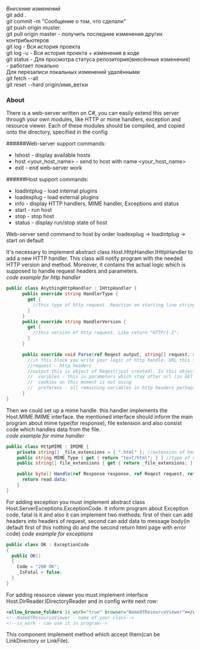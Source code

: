 *Внесение изменений*  
git add .  
git commit -m "Сообщение о том, что сделали"  
git push origin muster.  
git pull origin master - получить последние изменения других контрибьютеров  
git log - Вся история проекта  
git log -u - Вся история проекта + изменения в коде  
git status - Для просмотра статуса репозитория(внесённые изменения) - работает локально  
Для перезаписи локальных изменений удалёнными  
git fetch --all  
git reset --hard origin/имя_ветки  

### About  
There is a web-server written on C#, you can easily extend this server through your own modules, like HTTP or mime handlers, exception and resource viewer. Each of these modules should be compiled, and copied onto the directory, specified in the config

######Web-server support commands:  
* lshost - display available hosts
* host <your_host_name> <command> - send <command> to host with name <your_host_name>
* exit - end web-server work
  
######Host support commands:  
* loadintplug - load internal plugins
* loadexplug - load external plugins
* info - display HTTP handlers, MIME handler, Exceptions and status
* start - run host
* stop - stop host
* status - display run/stop state of host
  
Web-server send command to host by order loadexplug -> loadintplug -> start on default  

It's necessary to implement abstract class Host.HttpHandler.IHttpHandler to add a new HTTP handler. This class will notify program with the needed HTTP version and method. Moreover, it contains the actual logic which is supposed to handle request headers and parameters.  
*code example for http handler*
```cs
public class AnythingHttpHandler : IHttpHandler {
      public override string HandlerType {
        get {
          //this type of http request. Reaction on starting line string of http. Like return "GET";
        }
      }
      public override string HandlerVersion {
        get {
          //this version of http request. Like return "HTTP/1.1";
        }
      }

      public override void Parse(ref Reqest output, string[] request, string URL) {
        //in this block you write your logic of http handle. URL this is url of resource,
        //request - http headers
        //output this is object of Reqest(just created). In this object you must fill next variables:
        //  varibles - this is parameters which stay after url (in GET requests for example). Add like this: output.varibles.Add(var_name, var var_val);
        //  cookies on this moment is not using
        //  preferens - all remaining variables in http headers perhaps you use their in any place
      }
}
```

Then we could set up a mime handle. this handler implements the  Host.MIME.IMIME interface. the mentioned interface should inform the main program about mime type(for response), file extension and also consist code which handles data from the file.  
*code example for mime handler*
```cs
public class HttpMIME : IMIME {
    private string[] _file_extensions = { ".html" }; //extension of handle's file
    public string MIME_Type { get { return "text/html"; } } //type of data for response
    public string[] file_extensions { get { return _file_extensions; } }

    public byte[] Handle(ref Response response, ref Reqest request, ref Reader read) {//this method can include anything logic of handling data. In example it return data from reader of data. But also it can read somehow data, handle it anything and return. This method is invoke before formation of http response.
      return read.data;
    }
}
```

For adding exception you must implement abstract class Host.ServerExceptions.ExceptionCode. It inform program about Exception code, fatal is it and also it can implement two methods: first of their can add headers into headers of request, second can add data to message body(in default first of this nothing do and the second return html page with error code)
*code example for exceptions*
```cs
public class OK : ExceptionCode
{
  public OK()
  {
    Code = "200 OK";
    _IsFatal = false;
  }
}
```

For adding resource viewer you must implement interface Host.DirReader.IDirectoryReader and in config write next row:
```xml
<allow_browse_folders is_work="true" browser="NameOfResourceViewer"></allow_browse_folders>
<!--NameOfResourceViewer - name of your class-->
<!--is_work - can use it in program-->
```
This component implement method which accept IItem(can be LinkDirectory or LinkFile).

